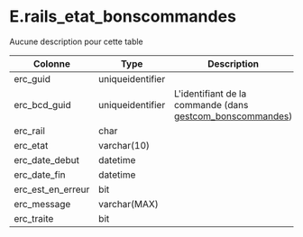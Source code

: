 # E.rails_etat_bonscommandes

Aucune description pour cette table

Colonne|Type|Description
---|---|---
erc_guid|uniqueidentifier|
erc_bcd_guid|uniqueidentifier|L'identifiant de la commande (dans [gestcom_bonscommandes](generated_gestcom_bonscommandes.md)) 
erc_rail|char|
erc_etat|varchar(10)|
erc_date_debut|datetime|
erc_date_fin|datetime|
erc_est_en_erreur|bit|
erc_message|varchar(MAX)|
erc_traite|bit|

